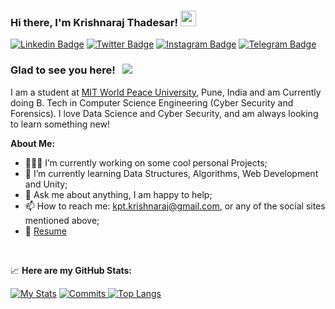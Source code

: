 ### Hi there, I'm Krishnaraj Thadesar! <img src="https://media.giphy.com/media/hvRJCLFzcasrR4ia7z/giphy.gif" width="25px">

[![Linkedin Badge](https://img.shields.io/badge/-LinkedIn-0e76a8?style=flat-square&logo=Linkedin&logoColor=white)](https://www.linkedin.com/in/krishnaraj-thadesar-2541451b9)
[![Twitter Badge](https://img.shields.io/badge/-Twitter-00acee?style=flat-square&logo=Twitter&logoColor=white)](https://twitter.com/krishnaraj_kpt)
[![Instagram Badge](https://img.shields.io/badge/-Instagram-e4405f?style=flat-square&logo=Instagram&logoColor=white)](https://www.instagram.com/krish11235/)
[![Telegram Badge](https://img.shields.io/badge/-Telegram-0088cc?style=flat-square&logo=Telegram&logoColor=white)](https://t.me/KrishnarajT)

### Glad to see you here! &nbsp; ![](https://visitor-badge.glitch.me/badge?page_id=KrishnarajT.KrishnarajT)

I am a student at [MIT World Peace University](https://mitwpu.edu.in/admissions), Pune, India and am Currently doing B. Tech in Computer Science Engineering (Cyber Security and Forensics). 
I love Data Science and Cyber Security, and am always looking to learn something new!

**About Me:**

- 👨🏻‍💻 I’m currently working on some cool personal Projects;
- 🚀 I’m currently learning Data Structures, Algorithms, Web Development and Unity;
- 💬 Ask me about anything, I am happy to help;
- 📫 How to reach me: kpt.krishnaraj@gmail.com, or any of the social sites mentioned above; 
- 📝 [Resume]()

</br>


📈 **Here are my GitHub Stats:**

[![My Stats](https://github-readme-stats.vercel.app/api?username=KrishnarajT&show_icons=true&theme=material-palenight)](https://github.com/anuraghazra/github-readme-stats)
[![Commits](https://github-readme-streak-stats.herokuapp.com/?user=KrishnarajT&theme=material-palenight)
![Top Langs](https://github-readme-stats.vercel.app/api/top-langs/?username=KrishnarajT&show_icons=true&theme=material-palenight)](https://github.com/anuraghazra/github-readme-stats)
